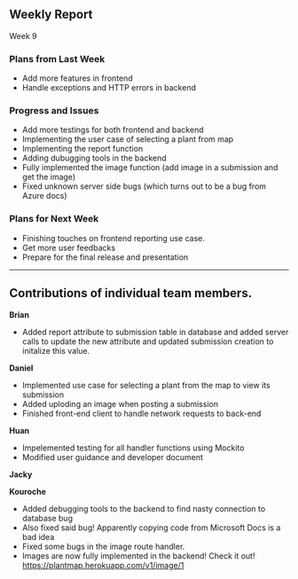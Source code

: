 
## Weekly Report
Week 9

### Plans from Last Week
* Add more features in frontend
* Handle exceptions and HTTP errors in backend


### Progress and Issues
* Add more testings for both frontend and backend
* Implementing the user case of selecting a plant from map
* Implementing the report function
* Adding dubugging tools in the backend
* Fully implemented the image function (add image in a submission and get the image)
* Fixed unknown server side bugs (which turns out to be a bug from Azure docs)


### Plans for Next Week
* Finishing touches on frontend reporting use case.
* Get more user feedbacks
* Prepare for the final release and presentation

________________


## Contributions of individual team members.
**Brian**
* Added report attribute to submission table in database and added server calls to update the new attribute and updated submission creation to initalize this value.


**Daniel**
* Implemented use case for selecting a plant from the map to view its submission
* Added uploding an image when posting a submission
* Finished front-end client to handle network requests to back-end

**Huan**
* Impelemented testing for all handler functions using Mockito
* Modified user guidance and developer document

**Jacky**


**Kouroche**
* Added debugging tools to the backend to find nasty connection to database bug
* Also fixed said bug! Apparently copying code from Microsoft Docs is a bad idea
* Fixed some bugs in the image route handler.
* Images are now fully implemented in the backend! Check it out!
https://plantmap.herokuapp.com/v1/image/1
